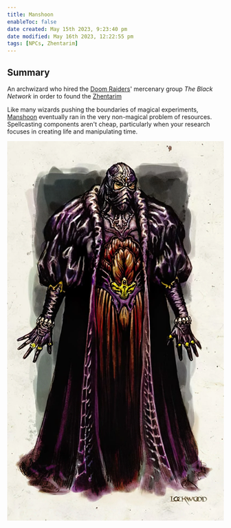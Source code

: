 ```yaml
---
title: Manshoon
enableToc: false
date created: May 15th 2023, 9:23:40 pm
date modified: May 16th 2023, 12:22:55 pm
tags: [NPCs, Zhentarim]
---
```

## Summary
An archwizard who hired the [Doom Raiders](Factions/Doom%20Raiders.md)' mercenary group *The Black Network* in order to found the [Zhentarim](Zhentarim.md)

Like many wizards pushing the boundaries of magical experiments, [Manshoon](Manshoon.md) eventually ran in the very non-magical problem of resources. Spellcasting components aren't cheap, particularly when your research focuses in creating life and manipulating time.

![Pasted image 20230515212419](attachments/Manshoon.png)
